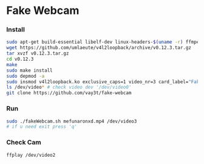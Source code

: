# Fake Webcam

### Install
```bash
sudo apt-get build-essential libelf-dev linux-headers-$(uname -r) ffmpeg
wget https://github.com/umlaeute/v4l2loopback/archive/v0.12.3.tar.gz
tar xvzf v0.12.3.tar.gz
cd v0.12.3
make
sudo make install
sudo depmod -a
sudo insmod v4l2loopback.ko exclusive_caps=1 video_nr=3 card_label="Fake"
ls /dev/video* # check video dev '/dev/video0'
git clone https://github.com/vay3t/fake-webcam
```

### Run
```bash
sudo ./fakeWebcam.sh mefunaronxd.mp4 /dev/video3
# if u need exit press 'q'
```

### Check Cam
```bash
ffplay /dev/video2
```
